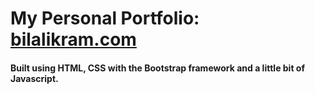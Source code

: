 # My Personal Portfolio: [bilalikram.com](http://bilalikram.com/)

#### Built using HTML, CSS with the Bootstrap framework and a little bit of Javascript.
